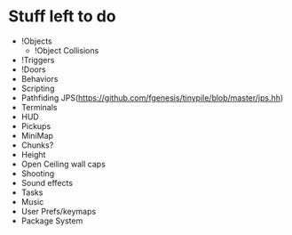 # Stuff left to do

 * !Objects
    * !Object Collisions
 * !Triggers
 * !Doors
 * Behaviors
 * Scripting
 * Pathfiding JPS(https://github.com/fgenesis/tinypile/blob/master/jps.hh)
 * Terminals
 * HUD
 * Pickups
 * MiniMap
 * Chunks?
 * Height
 * Open Ceiling wall caps
 * Shooting
 * Sound effects
 * Tasks
 * Music
 * User Prefs/keymaps
 * Package System
